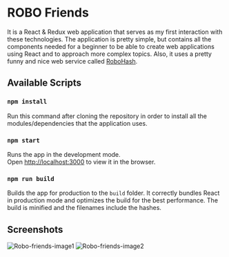 # ROBO Friends

It is a React & Redux web application that serves as my first interaction with these technologies. The application is pretty simple, but contains all the components needed for a beginner to be able to create web applications using React and to approach more complex topics. Also, it uses a pretty funny and nice web service called [RoboHash](https://robohash.org).

## Available Scripts

### `npm install`

Run this command after cloning the repository in order to install all the modules/dependencies that the application uses.

### `npm start`

Runs the app in the development mode.<br>
Open [http://localhost:3000](http://localhost:3000) to view it in the browser.

### `npm run build`

Builds the app for production to the `build` folder. It correctly bundles React in production mode and optimizes the build for the best performance. The build is minified and the filenames include the hashes.

## Screenshots

![Robo-friends-image1](https://dragosdimension.com/main/wp-content/uploads/2019/10/Robo-friends.png)
![Robo-friends-image2](https://dragosdimension.com/main/wp-content/uploads/2019/10/Robo-friends2.png)
